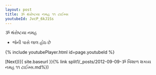 ```yaml
---
layout: post
title: ૐ થંરોષ્ટયા નમહ ૧૧ ટાઈમ્સ
youtubeId: JvcP_6kJ1Ss
---
```

 
 
 ૐ થંરોષ્ટયા નમહ  
 
 -  જેની પાસે લાલ હોઠ છે 
 
  
 
  
 
 
 
 
 
 


{% include youtubePlayer.html id=page.youtubeId %}
 
[Next]({{ site.baseurl }}{% link  split1/_posts/2012-09-09-ૐ વિશાળ શકાય નમહ ૧૧ ટાઈમ્સ.md%})
 
